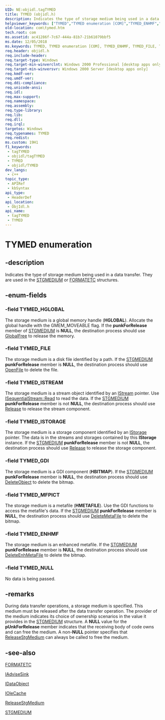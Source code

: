 ```yaml
---
UID: NE:objidl.tagTYMED
title: TYMED (objidl.h)
description: Indicates the type of storage medium being used in a data transfer. They are used in the STGMEDIUM or FORMATETC structures.
helpviewer_keywords: ["TYMED","TYMED enumeration [COM]","TYMED_ENHMF","TYMED_FILE","TYMED_GDI","TYMED_HGLOBAL","TYMED_ISTORAGE","TYMED_ISTREAM","TYMED_MFPICT","TYMED_NULL","_ole_TYMED","com.tymed","objidl/TYMED","objidl/TYMED_ENHMF","objidl/TYMED_FILE","objidl/TYMED_GDI","objidl/TYMED_HGLOBAL","objidl/TYMED_ISTORAGE","objidl/TYMED_ISTREAM","objidl/TYMED_MFPICT","objidl/TYMED_NULL"]
old-location: com\tymed.htm
tech.root: com
ms.assetid: ac41286f-7c67-444a-81b7-21b61079bbf5
ms.date: 12/05/2018
ms.keywords: TYMED, TYMED enumeration [COM], TYMED_ENHMF, TYMED_FILE, TYMED_GDI, TYMED_HGLOBAL, TYMED_ISTORAGE, TYMED_ISTREAM, TYMED_MFPICT, TYMED_NULL, _ole_TYMED, com.tymed, objidl/TYMED, objidl/TYMED_ENHMF, objidl/TYMED_FILE, objidl/TYMED_GDI, objidl/TYMED_HGLOBAL, objidl/TYMED_ISTORAGE, objidl/TYMED_ISTREAM, objidl/TYMED_MFPICT, objidl/TYMED_NULL
req.header: objidl.h
req.include-header: 
req.target-type: Windows
req.target-min-winverclnt: Windows 2000 Professional [desktop apps only]
req.target-min-winversvr: Windows 2000 Server [desktop apps only]
req.kmdf-ver: 
req.umdf-ver: 
req.ddi-compliance: 
req.unicode-ansi: 
req.idl: 
req.max-support: 
req.namespace: 
req.assembly: 
req.type-library: 
req.lib: 
req.dll: 
req.irql: 
targetos: Windows
req.typenames: TYMED
req.redist: 
ms.custom: 19H1
f1_keywords:
 - tagTYMED
 - objidl/tagTYMED
 - TYMED
 - objidl/TYMED
dev_langs:
 - c++
topic_type:
 - APIRef
 - kbSyntax
api_type:
 - HeaderDef
api_location:
 - ObjIdl.h
api_name:
 - tagTYMED
 - TYMED
---
```


# TYMED enumeration


## -description

Indicates the type of storage medium being used in a data transfer. They are used in the <a href="/windows/win32/api/objidl/ns-objidl-ustgmedium-r1">STGMEDIUM</a> or <a href="/windows/desktop/api/objidl/ns-objidl-formatetc">FORMATETC</a> structures.

## -enum-fields

### -field TYMED_HGLOBAL

The storage medium is a global memory handle (<b>HGLOBAL</b>). Allocate the global handle with the GMEM_MOVEABLE flag. If the <b>punkForRelease</b> member of <a href="/windows/win32/api/objidl/ns-objidl-ustgmedium-r1">STGMEDIUM</a> is <b>NULL</b>, the destination process should use <a href="/windows/desktop/api/winbase/nf-winbase-globalfree">GlobalFree</a> to release the memory.

### -field TYMED_FILE

The storage medium is a disk file identified by a path. If the <a href="/windows/win32/api/objidl/ns-objidl-ustgmedium-r1">STGMEDIUM</a> <b>punkForRelease</b> member is <b>NULL</b>, the destination process should use <a href="/windows/desktop/api/winbase/nf-winbase-openfile">OpenFile</a> to delete the file.

### -field TYMED_ISTREAM

The storage medium is a stream object identified by an <a href="/windows/desktop/api/objidl/nn-objidl-istream">IStream</a> pointer. Use <a href="/windows/desktop/api/objidl/nf-objidl-isequentialstream-read">ISequentialStream::Read</a> to read the data. If the <a href="/windows/win32/api/objidl/ns-objidl-ustgmedium-r1">STGMEDIUM</a> <b>punkForRelease</b> member is not <b>NULL</b>, the destination process should use <a href="/windows/desktop/api/unknwn/nf-unknwn-iunknown-release">Release</a> to release the stream component.

### -field TYMED_ISTORAGE

The storage medium is a storage component identified by an <a href="/windows/desktop/api/objidl/nn-objidl-istorage">IStorage</a> pointer. The data is in the streams and storages contained by this <b>IStorage</b> instance. If the <a href="/windows/win32/api/objidl/ns-objidl-ustgmedium-r1">STGMEDIUM</a> <b>punkForRelease</b> member is not <b>NULL</b>, the destination process should use <a href="/windows/desktop/api/unknwn/nf-unknwn-iunknown-release">Release</a> to release the storage component.

### -field TYMED_GDI

The storage medium is a GDI component (<b>HBITMAP</b>). If the <a href="/windows/win32/api/objidl/ns-objidl-ustgmedium-r1">STGMEDIUM</a> <b>punkForRelease</b> member is <b>NULL</b>, the destination process should use <a href="/windows/desktop/api/wingdi/nf-wingdi-deleteobject">DeleteObject</a> to delete the bitmap.

### -field TYMED_MFPICT

The storage medium is a metafile (<b>HMETAFILE</b>). Use the GDI functions to access the metafile's data. If the <a href="/windows/win32/api/objidl/ns-objidl-ustgmedium-r1">STGMEDIUM</a> <b>punkForRelease</b> member is <b>NULL</b>, the destination process should use <a href="/windows/desktop/api/wingdi/nf-wingdi-deletemetafile">DeleteMetaFile</a> to delete the bitmap.

### -field TYMED_ENHMF

The storage medium is an enhanced metafile. If the <a href="/windows/win32/api/objidl/ns-objidl-ustgmedium-r1">STGMEDIUM</a> <b>punkForRelease</b> member is <b>NULL</b>, the destination process should use <a href="/windows/desktop/api/wingdi/nf-wingdi-deleteenhmetafile">DeleteEnhMetaFile</a> to delete the bitmap.

### -field TYMED_NULL

No data is being passed.

## -remarks

During data transfer operations, a storage medium is specified. This medium must be released after the data transfer operation. The provider of the medium indicates its choice of ownership scenarios in the value it provides in the <a href="/windows/win32/api/objidl/ns-objidl-ustgmedium-r1">STGMEDIUM</a> structure. A <b>NULL</b> value for the <b>pUnkForRelease</b> member indicates that the receiving body of code owns and can free the medium. A non-<b>NULL</b> pointer specifies that <a href="/windows/desktop/api/ole2/nf-ole2-releasestgmedium">ReleaseStgMedium</a> can always be called to free the medium.

## -see-also

<a href="/windows/desktop/api/objidl/ns-objidl-formatetc">FORMATETC</a>



<a href="/windows/desktop/api/objidl/nn-objidl-iadvisesink">IAdviseSink</a>



<a href="/windows/desktop/api/objidl/nn-objidl-idataobject">IDataObject</a>



<a href="/windows/desktop/api/oleidl/nn-oleidl-iolecache">IOleCache</a>



<a href="/windows/desktop/api/ole2/nf-ole2-releasestgmedium">ReleaseStgMedium</a>



<a href="/windows/win32/api/objidl/ns-objidl-ustgmedium-r1">STGMEDIUM</a>

